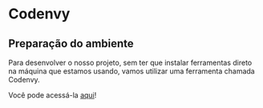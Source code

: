 # Codenvy

## Preparação do ambiente

Para desenvolver o nosso projeto, sem ter que instalar ferramentas direto na máquina que estamos usando, vamos utilizar uma ferramenta chamada Codenvy.

Você pode acessá-la [aqui](https://codenvy.io/site/login)!
